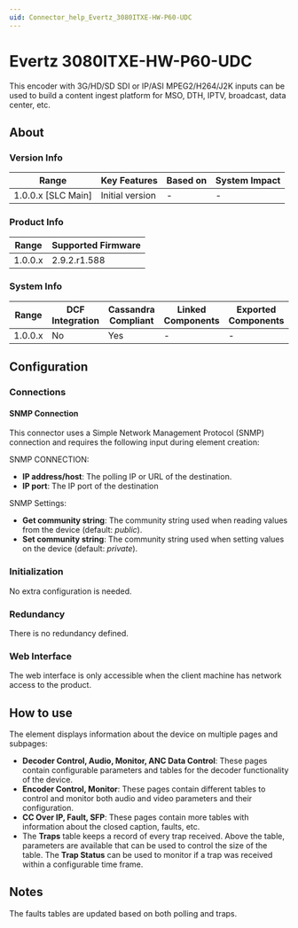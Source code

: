 ```yaml
---
uid: Connector_help_Evertz_3080ITXE-HW-P60-UDC
---
```


# Evertz 3080ITXE-HW-P60-UDC

This encoder with 3G/HD/SD SDI or IP/ASI MPEG2/H264/J2K inputs can be used to build a content ingest platform for MSO, DTH, IPTV, broadcast, data center, etc.

## About

### Version Info

| Range                | Key Features     | Based on     | System Impact     |
|----------------------|------------------|--------------|-------------------|
| 1.0.0.x [SLC Main]   | Initial version  | -            | -                 |

### Product Info

| Range     | Supported Firmware     |
|-----------|------------------------|
| 1.0.0.x   | 2.9.2.r1.588           |

### System Info

| Range     | DCF Integration     | Cassandra Compliant     | Linked Components     | Exported Components     |
|-----------|---------------------|-------------------------|-----------------------|-------------------------|
| 1.0.0.x   | No                  | Yes                     | -                     | -                       |

## Configuration

### Connections

#### SNMP Connection

This connector uses a Simple Network Management Protocol (SNMP) connection and requires the following input during element creation:

SNMP CONNECTION:

- **IP address/host**: The polling IP or URL of the destination.
- **IP port**: The IP port of the destination

SNMP Settings:

- **Get community string**: The community string used when reading values from the device (default: *public*).
- **Set community string**: The community string used when setting values on the device (default: *private*).

### Initialization

No extra configuration is needed.

### Redundancy

There is no redundancy defined.

### Web Interface

The web interface is only accessible when the client machine has network access to the product.

## How to use

The element displays information about the device on multiple pages and subpages:

- **Decoder Control, Audio, Monitor, ANC Data Control**: These pages contain configurable parameters and tables for the decoder functionality of the device.
- **Encoder Control, Monitor**: These pages contain different tables to control and monitor both audio and video parameters and their configuration.
- **CC Over IP, Fault, SFP**: These pages contain more tables with information about the closed caption, faults, etc.
- The **Traps** table keeps a record of every trap received. Above the table, parameters are available that can be used to control the size of the table. The **Trap Status** can be used to monitor if a trap was received within a configurable time frame.

## Notes

The faults tables are updated based on both polling and traps.
